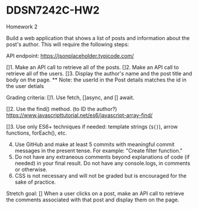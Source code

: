 # DDSN7242C-HW2
Homework 2

Build a web application that shows a list of posts and information about the post's author. This will require the following steps:

API endpoint: https://jsonplaceholder.typicode.com/

[]1. Make an API call to retrieve all of the posts.
[]2. Make an API call to retrieve all of the users.
[]3. Display the author's name and the post title and body on the page. ** Note: the userId in the Post details matches the id in the user detials

Grading criteria:
[]1. Use fetch, 
  []async, and
  [] await.
  
[]2. Use the find() method. (to ID the author?) https://www.javascripttutorial.net/es6/javascript-array-find/

[]3. Use only ES6+ techniques if needed: template strings (`${}`), arrow functions, forEach(), etc.

4. Use GitHub and make at least 5 commits with meaningful commit messages in the present tense. For example: "Create filter function."
5. Do not have any extraneous comments beyond explanations of code (if needed) in your final result. Do not have any console.logs, in comments or otherwise.
6. CSS is not necessary and will not be graded but is encouraged for the sake of practice.

Stretch goal:
[] When a user clicks on a post, make an API call to retrieve the comments associated with that post and display them on the page.

